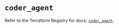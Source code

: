 # `coder_agent`

Refer to the Terraform Registry for docs: [`coder_agent`](https://registry.terraform.io/providers/coder/coder/0.13.0/docs/resources/agent).
